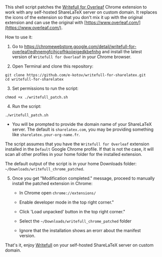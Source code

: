 This shell script patches the [Writefull for Overleaf](https://chromewebstore.google.com/detail/writefull-for-overleaf/edhnemgfcihjcpfhkoiiejgedkbefnhg) Chrome extension to work with any self-hosted ShareLaTeX server on custom domain. It replaces the icons of the extension so that you don't mix it up with the original extension and can use the original with [https://www.overleaf.com/](https://www.overleaf.com/).

How to use it:

1. Go to https://chromewebstore.google.com/detail/writefull-for-overleaf/edhnemgfcihjcpfhkoiiejgedkbefnhg and install the latest version of `Writefull for Overleaf` in your Chrome browser.

2. Open Terminal and clone this repository:

```{bash}
git clone https://github.com/e-kotov/writefull-for-sharelatex.git
cd writefull-for-sharelatex
```

3. Set permissions to run the script:

```{bash}
chmod +x ./writefull_patch.sh
```

4. Run the script:

```{bash}
./writefull_patch.sh
```

- You will be prompted to provide the domain name of your ShareLaTeX server. The default is `sharelatex.com`, you may be providing something like `sharelatex.your-org-name.fr`.

The script assumes that you have the `Writefull for Overleaf` extension installed in the `Default` Google Chrome profile. If that is not the case, it will scan all other profiles in your home folder for the installed extension.

The default output of the script is in your home Downloads folder: `~/Downloads/writefull_chrome_patched`.

5. Once you get "Modification completed." message, proceed to manually install the patched extension in Chrome:

    - In Chrome open `chrome://extensions/`

    - Enable developer mode in the top right corner."

    - Click 'Load unpacked' button in the top right corner."
    
    - Select the `~/Downloads/writefull_chrome_patched` folder

    - Ignore that the installation shows an erorr about the manifest version.

That's it, enjoy [Writefull](https://www.writefull.com/) on your self-hosted ShareLaTeX server on custom domain.

